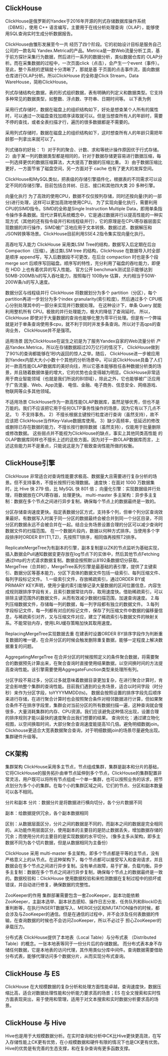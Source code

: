 ## ClickHouse
ClickHouse是俄罗斯的Yandex于2016年开源的列式存储数据库操作系统（DBMS），使用 C++ 语言编写，主要用于在线分析处理查询（OLAP），能够使用SQL查询实时生成分析数据报告。

ClickHouse由雏形发展至今一共 经历了四个阶段。它的初始设计目标是服务自己公司的一款名叫 Yandex.Metrica的产品。Metrica是一款Web流量分析工具，基于前方探针采集行为数据，然后进行一系列的数据分析，类似数据仓库的 OLAP分析。而在采集数据的过程中，一次页面click（点击），会产生一个event（事件）。至此，整个系统的逻辑就十分清晰了，那就是基 于页面的点击事件流，面向数据仓库进行OLAP分析。所以ClickHouse 的全称是Click Stream，Data WareHouse，简称ClickHouse。

列式存储结构化数据，表的形式组织数据，表有明确的列定义和数据类型。它支持多种常见的数据类型，如整数、浮点数、字符串、日期时间等。
以下表为例



采用行式存储时，数据在磁盘上的组织结构如下，好处是想查某个人所有的属性时，可以通过一次磁盘查找加顺序读取就可以。但是当想查所有人的年龄时，需要不停的查找，或者全表扫描才行，遍历的很多数据都是不需要的。



采用列式存储时，数据在磁盘上的组织结构如下，这时想查所有人的年龄只需把年龄那一列拿出来就可以了。



列式储存的好处：
1）对于列的聚合、计数、求和等统计操作原因优于行式存储。
2）由于某一列的数据类型都是相同的，针对于数据存储更容易进行数据压缩，每一列选择更优的数据压缩算法，大大提高了数据的压缩比重。
3）由于数据压缩比更好，一方面节省了磁盘空间，另一方面对于 cache 也有了更大的发挥空间。

ClickHouse和MySQL类似，把表级的存储引擎插件化，根据表的不同需求可以设定不同的存储引擎。目前包括合并树、日志、接口和其他四大类 20 多种引擎。

向量化执行
为了高效的使用CPU，数据不仅仅按列存储，同时还按向量(列的一部分)进行处理，这样可以更加高效地使用CPU。
为了实现向量化执行，需要利用CPU的SIMD指令。SIMD的全称是Single Instruction Multiple Data，即用单条指令操作多条数据。现代计算机系统概念中，它是通过数据并行以提高性能的一种实现方式（其他的还有指令级并行和线程级并行），它的原理是在CPU寄存器层面实现数据的并行操作，SIMD被广泛地应用于文本转换、数据过滤、数据解压和JSON转换等场景。ClickHouse目前利用SSE4.2指令集实现向量化执行。

高吞吐写入能力
ClickHouse 采用类LSM Tree的结构，数据写入后定期在后台Compaction（压缩）。通过类LSM tree 的结构，ClickHouse 在数据导入时全部是顺序 append写，写入后数据段不可更改，在后台 compaction 时也是多个段 merge sort 后顺序写回磁盘。顺序写的特性，充分利用了磁盘的吞吐能力，即便在 HDD 上也有着优异的写入性能。 官方公开 benchmark测试显示能够达到 50MB-200MB/s的写入吞吐能力，按照每行 100Byte 估算，大约相当于50W-200W条/s的写入速度。

数据分区与线程级并行
ClickHouse 将数据划分为多个 partition（分区），每个partition再进一步划分为多个index granularity(索引粒度)，然后通过多个 CPU核心分别处理其中的一部分来实现并行数据处理。 在这种设计下，单条 Query 就能利用整机所有 CPU。极致的并行处理能力，极大的降低了查询延时。 所以，ClickHouse 即使对于大量数据的查询也能够化整为零平行处理。但是有一个弊端就是对于单条查询使用多cpu，就不利于同时并发多条查询。所以对于高qps的查询业务， ClickHouse并不是强项。

适用场景
因为ClickHouse在诞生之初是为了服务Yandex自家的Web流量分析 产品Yandex.Metrica，所以在存储数据超过20万亿行的情况下， ClickHouse做到了90%的查询都能够在1秒内返回的惊人之举。随后， ClickHouse进一步被应用到Yandex内部大大小小数十个其他的分析场景中。可以说ClickHouse具备了人们对一款高性能OLAP数据库的美好向往，所以它基本能够胜任各种数据分析类的场景，并且随着数据体量的增大，它的优势也会变得越为明显。ClickHouse非常适用于商业智能领域（也就是我们所说的BI领域），除此之外，它也能够被广泛应用于广告流量、Web、App流量、 电信、金融、电子商务、信息安全、网络游戏、物联网等众多其他领域。

不适用场景
ClickHouse作为一款高性能OLAP数据库，虽然足够优秀，但也不是万能的。我们不应该把它用于任何OLTP事务性操作的场景，因为它有以下几点不足。
1）不支持事务。
2）不擅长根据主键按行粒度进行查询（虽然支持），故不应该把 ClickHouse当作Key-Value数据库使用。
3）缺少高频率，低延迟的修改或删除已存在数据的能力，不擅长按行删除数据（虽然支持），仅能用于批量删除或修改数据。
这些弱点并不能视为ClickHouse的缺点，事实上其他同类高性能 的OLAP数据库同样也不擅长上述的这些方面。因为对于一款OLAP数据库而言，上述这些能力并不是重点，只能说这是为了极致查询性能所做的权衡。

## ClickHouse引擎
ClickHouse 非常适合对查询性能要求极高、数据量大且需要进行复杂分析的场景。但不支持事务，不擅长按照行处理数据。
速度快：在面对 1000 万数据集时，比 Hive 快 279 倍，比 MySQL 快 801 倍；
向量化引擎：实现数据级并行处理，将数据放在CPU寄存器，处理更快。
multi-master 多主架构：异步多主复制：数据在多个节点之间进行异步复制，确保每个节点上的数据最终是一致的。

分区存储查询速度更快。指定表数据分区方式，支持多个列，但单个列分区查询效果最好。有数据写入时属于同一分区的数据最终会被合并到同一个分区目录，不同分区的数据永远不会被合并在一起。结合业务场景设置合理的分区可以减少查询时数据文件的扫描范围。
在一个数据片段内，数据以何种方式排序。当使用多个字段排序时ORDER BY(T1,T2)，先按照T1排序，相同值再按照T2排序。

ReplicateMergeTree为有副本的引擎，副本复制是以ZK的节点监听为基础实现，插入数据会Pull通知数据变更存放在log节点下的实体中，然后其他节点Fetching通过http的方式请求数据复制。数据会按照默认8192条数据切分获取。
MergeTree（合并树），MergeTree系列引擎是最基础的表引擎，提供了主键索引、数据分区等基本能力，分区下具体的数据文件包括一级索引、每列压缩文件、每列字段标记文件。
1.一级索引文件，存放稀疏索引，通过ORDER BY或PRIMARY KEY声明，使用少量的索引能够记录大量数据的区间位置信息，内容生成规则跟排序字段有关，且索引数据常驻内存，取用速度快。借助稀疏索引，可以排除主键范围外的数据文件，从而有效减少数据扫描范围，加速查询速度。
2.每列压缩数据文件，存储每一列的数据，每一列字段都有独立的数据文件。
3.每列字段标记文件，每一列都有对应的标记文件，保存了列压缩文件中数据的偏移量信息，与稀疏索引对齐，又与压缩文件对应，建立了稀疏索引与数据文件的映射关系。不能常驻内存，使用LRU缓存策略加快其取用速度。

ReplacingMergeTree实现数据去重
在建表时设置ORDER BY排序字段作为判断重复数据的唯一键，在合并分区的时候会触发删除重复数据，能够一定程度上解决数据重复的问题。

AggregatingMergeTree
在合并分区的时候按照定义的条件聚合数据，将需要聚合的数据预先计算出来，在聚合查询时直接使用结果数据，以空间换时间的方法提高查询性能。该引擎需要使用AggregateFunction类型来处理所有列。

分区字段不易过多，分区过多就意味着数据目录更加复杂，在进行聚合计算时，肯定会影响整个集群的查询性能。目前我们遇到的业务场景，适合以时间字段（时分秒）来作为分区字段，toYYYYMMDD(ts)。
数据会按照设置的排序字段先后顺序来进行存储，在进行聚合计算时也会按照聚合条件对相邻数据进行计算，但如果聚合条件不在排序字段里，集群会对当前分区的所有数据扫描一遍，这种查询就会慢很多，大量消耗集群的内存、CPU资源。我们应该避免这种情况出现，设置合理的排序规则才能以最快的速度聚合出我们想要的结果。
查询优化：通过建立物化视图，以空间换取时间，大部分聚合查询速度能提高10几倍。避免明细数据join。Clickhouse更适合大宽表数据聚合查询，对于明细数据join的场景尽量避免出现。集群硬件升级等。

## CK架构
集群架构
ClickHouse采用多主节点，节点组成集群，集群是副本和分片的基础，它将ClickHouse的服务拓扑由单节点延伸到多个节点，ClickHouse的集群配置非常灵活，用户既可以将所有节点组成一个单一集群，也可以按照业务的诉求，把节点划分为多个小的集群。在每个小的集群区域之间，它们的节点、分区和副本数量可以各不相同。



分片和副本
分片：数据分片是将数据进行横向切分，各个分片数据不同




副本：给数据提供冗余，各个副本数据相同


区别：从数据层面区分，分片之间的数据是不同的，而副本之间的数据是完全相同的。从功能作用层面区分，使用副本的主要目的是防止数据丢失，增加数据存储的冗余；而使用分片的主要目的是实现数据的水平切分。（像多主多从架构，即多主数据不同为各个切片数据，但是从数据相同为主备份）





ClickHouse 采用 multi-master 多主架构，即多个节点都是平等的主节点，没有严格意义上的从节点。在这种架构下，每个节点都可以接受写入和查询请求，并且数据会在多个节点之间进行异步复制。没有单点故障，易于扩展，负载均衡。异步多主复制：数据在多个节点之间进行异步复制，确保每个节点上的数据最终是一致的。数据校验和：ClickHouse 使用数据校验和来检测数据在复制过程中的损坏或错误，并自动进行修复，确保数据的完整性。

ZooKeeper的作用
集群部署需要包含一套ZooKeeper，副本功能依赖ZooKeeper，主副本选举、副本状态感知、操作日志分发、任务队列和BlockID去重判断等，在执行INSERT数据写入、MERGE分区和MUTATION操作的时候，都会涉及与ZooKeeper的通信。但是在通信的过程中，并不会涉及任何表数据的传输，在查询数据的时候也不会访问ZooKeeper，所以不必过于 担心ZooKeeper的承载压力。

分布式表
ClickHouse提供了本地表（Local Table）与分布式表 （Distributed Table）的概念。一张本地表等同于一份分片后的存储数据。 而分布式表本身不存储任何数据，它是本地表的访问代理，其作用类似分库中间件。查询数据需要借助分布式表，能够代理访问多个数据分片，从而实现分布式查询。

## ClickHouse 与 ES
ClickHouse 在大规模数据的复杂分析和处理方面性能卓越，查询速度快，数据压缩比高，适合对数据处理性能和分析能力要求高的场景；ES 在全文搜索和实时性方面表现突出，易于使用和管理，适用于对文本搜索和实时数据分析要求高的场景。

## ClickHouse 与 Hive
Hive也是用于大规模数据分析。在实时查询和分析中CK比Hive更快更高效，在写入存储性能上CK更有优势，在小规模数据和硬件有限的情况下也是CK更有优势。Hive的优势是有完善的生态支撑，和在复杂查询有更多函数支撑。

